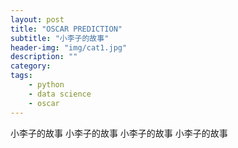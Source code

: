 ```yaml
---
layout: post
title: "OSCAR PREDICTION"
subtitle: "小李子的故事"
header-img: "img/cat1.jpg"
description: ""
category: 
tags:
    - python
    - data science
    - oscar
---
```


小李子的故事 小李子的故事 小李子的故事 小李子的故事
